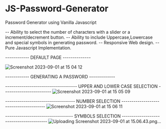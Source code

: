 # JS-Password-Generator
Password Generator using Vanilla Javascript

 -- Ability to select the number of characters with a slider or a increment/decrement button.
 -- Ability to include Uppercase,Lowercase and special symbols in generating password.
 -- Responsive Web design.
 -- Pure Javascript Implementation.

 ------------    DEFAULT PAGE --------------

![Screenshot 2023-09-01 at 15 04 12](https://github.com/thatgeekyboii/JS-Password-Generator/assets/38050841/08281692-07d3-484e-87b7-de31fd0ed8a0)


------------  GENERATING A PASSWORD -------------

------------------------------------ UPPER AND LOWER CASE SELECTION ------------------------
![Screenshot 2023-09-01 at 15 05 09](https://github.com/thatgeekyboii/JS-Password-Generator/assets/38050841/18478ca6-90df-4c67-8d8a-75d23ba977e9)


----------------------------------- NUMBER SELECTION ---------------------------------------
![Screenshot 2023-09-01 at 15 06 11](https://github.com/thatgeekyboii/JS-Password-Generator/assets/38050841/3f966690-708c-489c-a060-e0c995136829)


---------------------------------- SYMBOLS SELECTION ----------------------------------------
![Uploading Screenshot 2023-09-01 at 15.06.43.png…]()
